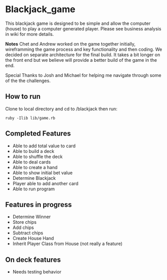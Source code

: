 Blackjack_game
====================

This blackjack game is designed to be simple and allow the computer (house) to play a computer generated player.  Please see business analysis in wiki for more details.

<b>Notes</b>
Chet and Andrew worked on the game together initially, wireframming the game process and key functionality and then coding.  We decided on separate architecture for the final build. It takes a bit longer on the front end but we believe will provide a better build of the game in the end.

Special Thanks to Josh and Michael for helping me navigate through some of the the challenges.

## How to run
Clone to local directory and cd to /blackjack then run:

    ruby -Ilib lib/game.rb

## Completed Features
- Able to add total value to card
- Able to build a deck
- Able to shuffle the deck
- Able to deal cards
- Able to create a hand
- Able to show initial bet value
- Determine Blackjack
- Player able to add another card
- Able to run program

## Features in progress
- Determine Winner
- Store chips
- Add chips
- Subtract chips
- Create House Hand
- Inherit Player Class from House (not really a feature)

## On deck features
- Needs testing behavior
